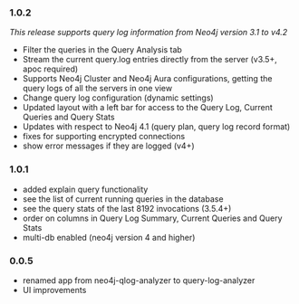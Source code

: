 
### 1.0.2
_This release supports query log information from Neo4j version 3.1 to v4.2_

* Filter the queries in the Query Analysis tab
* Stream the current query.log entries directly from the server (v3.5+, apoc required)
* Supports Neo4j Cluster and Neo4j Aura configurations, getting the query logs of all the servers in one view 
* Change query log configuration (dynamic settings)
* Updated layout with a left bar for access to the Query Log, Current Queries and Query Stats
* Updates with respect to Neo4j 4.1 (query plan, query log record format)
* fixes for supporting encrypted connections
* show error messages if they are logged (v4+)


### 1.0.1

* added explain query functionality
* see the list of current running queries in the database
* see the query stats of the last 8192 invocations (3.5.4+)
* order on columns in Query Log Summary, Current Queries and Query Stats
* multi-db enabled (neo4j version 4 and higher)

### 0.0.5

* renamed app from neo4j-qlog-analyzer to query-log-analyzer 
* UI improvements